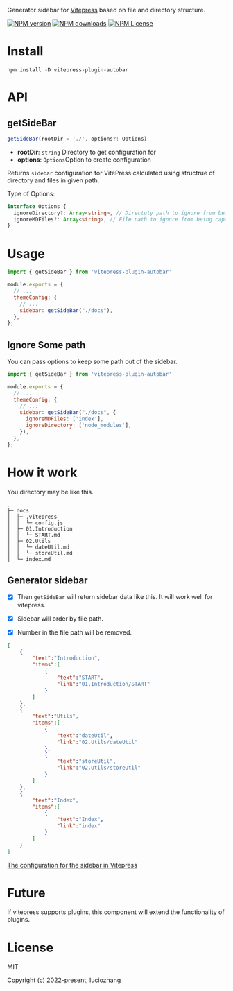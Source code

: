 Generator sidebar for [Vitepress](https://github.com/vuejs/vitepress) based on file and directory structure.

[![NPM version](https://img.shields.io/npm/v/vitepress-plugin-autobar.svg)](https://www.npmjs.com/package/vitepress-plugin-autobar)  [![NPM downloads](https://img.shields.io/npm/dm/vitepress-plugin-autobar.svg)](https://www.npmjs.com/package/vitepress-plugin-autobar)  [![NPM License](https://img.shields.io/badge/license-MIT-blue.svg)](https://github.com/luciozhang/vitepress-plugin-autobar/blob/master/LICENSE)

# Install

```shell
npm install -D vitepress-plugin-autobar
```

# API

## getSideBar

```javascript
getSideBar(rootDir = './', options?: Options)
```

- **rootDir**:  `string` Directory to get configuration for
- **options**: `Options`Option to create configuration

Returns `sidebar` configuration for VitePress calculated using structrue of directory and files in given path.

Type of Options:

```typescript
interface Options {
  ignoreDirectory?: Array<string>, // Directoty path to ignore from being captured.
  ignoreMDFiles?: Array<string>, // File path to ignore from being captured.
}
```

# Usage

```javascript
import { getSideBar } from 'vitepress-plugin-autobar'

module.exports = {
  // ...
  themeConfig: {
    // ...
    sidebar: getSideBar("./docs"),
  },
};
```

## Ignore Some path

You can pass options to keep some path out of the sidebar.

```javascript
import { getSideBar } from 'vitepress-plugin-autobar'

module.exports = {
  // ...
  themeConfig: {
    // ...
    sidebar: getSideBar("./docs", {
      ignoreMDFiles: ['index'],
      ignoreDirectory: ['node_modules'],
    }),
  },
};
```

# How it work

You directory may be like this.

```shell
.
├─ docs
│  ├─ .vitepress
│  │  └─ config.js
│  ├─ 01.Introduction
│  │  └─ START.md
│  ├─ 02.Utils
│  │  └─ dateUtil.md
│  │  └─ storeUtil.md
│  └─ index.md
```

## Generator sidebar

- [x] Then `getSideBar` will return sidebar data like this. It will work well for vitepress.
- [x] Sidebar will order by file path.

- [x] Number in the file path will be removed.


```json
[
    {
        "text":"Introduction",
        "items":[
            {
                "text":"START",
                "link":"01.Introduction/START"
            }
        ]
    },
    {
        "text":"Utils",
        "items":[
            {
                "text":"dateUtil",
                "link":"02.Utils/dateUtil"
            },
            {
                "text":"storeUtil",
                "link":"02.Utils/storeUtil"
            }
        ]
    },
    {
        "text":"Index",
        "items":[
            {
                "text":"Index",
                "link":"index"
            }
        ]
    }
]
```

[The configuration for the sidebar in Vitepress](https://vitepress.vuejs.org/config/theme-configs#sidebar)

# Future

If vitepress supports plugins, this component will extend the functionality of plugins.

# License
MIT

Copyright (c) 2022-present, luciozhang